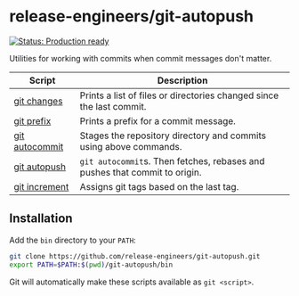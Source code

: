 # release-engineers/git-autopush

[![Status: Production ready](https://img.shields.io/badge/status-production_ready-green)](https://release-engineers.com/open-source-badges/)

Utilities for working with commits when commit messages don't matter.

| Script                               | Description                                                                |
|--------------------------------------|----------------------------------------------------------------------------|
| [git changes](bin/git-changes)       | Prints a list of files or directories changed since the last commit.       |
| [git prefix](bin/git-prefix)         | Prints a prefix for a commit message.                                      |
| [git autocommit](bin/git-autocommit) | Stages the repository directory and commits using above commands.          |
| [git autopush](bin/git-autopush)     | `git autocommit`s. Then fetches, rebases and pushes that commit to origin. |
| [git increment](bin/git-increment)   | Assigns git tags based on the last tag.                                    |

## Installation

Add the `bin` directory to your `PATH`:

```bash
git clone https://github.com/release-engineers/git-autopush.git
export PATH=$PATH:$(pwd)/git-autopush/bin
```

Git will automatically make these scripts available as `git <script>`.
